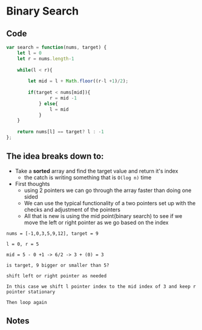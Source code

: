 # Binary Search
## Code
``` js
var search = function(nums, target) {
	let l = 0
	let r = nums.length-1
	
	while(l < r){
	
		let mid = l + Math.floor((r-l +1)/2);
		
		if(target < nums[mid]){
				r = mid -1
			} else{
				l = mid
			}
	}
	
	return nums[l] == target? l : -1
};
```

## The idea breaks down to:
- Take a **sorted** array and find the target value and return it's index
	- the catch is writing something that is `O(log n)` time
- First thoughts
	- using 2 pointers we can go through the array faster than doing one sided
	- We can use the typical functionality of a two pointers set up with the checks and adjustment of the pointers
	- All that is new is using the mid point(binary search) to see if we move the left or right pointer as we go based on the index
```
nums = [-1,0,3,5,9,12], target = 9

l = 0, r = 5

mid = 5 - 0 +1 -> 6/2 -> 3 + (0) = 3

is target, 9 bigger or smaller than 5?

shift left or right pointer as needed

In this case we shift l pointer index to the mid index of 3 and keep r pointer stationary

Then loop again

```
## Notes